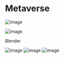 ﻿# Metaverse
![image](https://user-images.githubusercontent.com/59821534/219667424-12e5f5f0-0d71-4b4d-a20c-0a4ca19cede7.png)

![image](https://user-images.githubusercontent.com/59821534/219667546-bac2d310-64b5-40db-8274-756e4b7e9ec5.png)

Blender

![image](https://user-images.githubusercontent.com/59821534/219871211-c5ef202c-c733-4cf8-89c3-f1f0bff47c6b.png)
![image](https://user-images.githubusercontent.com/59821534/219871279-d2d352f2-7714-4d67-86f3-34af3f5ef69f.png)
![image](https://user-images.githubusercontent.com/59821534/219871398-c50889db-722d-468d-a462-876e33887793.png)
